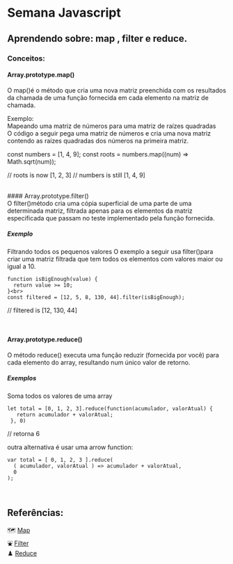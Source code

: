 <h1>Semana Javascript</h1>

## Aprendendo sobre: map , filter e reduce.

### Conceitos:

#### Array.prototype.map()<br>
O map()é o método que cria uma nova matriz preenchida com os resultados da chamada de uma função fornecida em cada elemento na matriz de chamada.<br>
<p>
Exemplo: <br>
Mapeando uma matriz de números para uma matriz de raízes quadradas<br>
O código a seguir pega uma matriz de números e cria uma nova matriz contendo as raízes quadradas dos números na primeira matriz.<br>

const numbers = [1, 4, 9];
const roots = numbers.map((num) => Math.sqrt(num));<br>

// roots is now     [1, 2, 3]
// numbers is still [1, 4, 9]
</p><br>
#### Array.prototype.filter()<br>
O filter()método cria uma cópia superficial de uma parte de uma determinada matriz, filtrada apenas para os elementos da matriz especificada que passam no teste implementado pela função fornecida.<br>

##### Exemplo<br>
Filtrando todos os pequenos valores
O exemplo a seguir usa filter()para criar uma matriz filtrada que tem todos os elementos com valores maior ou igual a 10.<br>

~~~
function isBigEnough(value) {
  return value >= 10;
}<br>
const filtered = [12, 5, 8, 130, 44].filter(isBigEnough);
~~~
// filtered is [12, 130, 44]<br>

<br>

#### Array.prototype.reduce()
O método reduce() executa uma função reduzir (fornecida por você) para cada elemento do array, resultando num único valor de retorno.

##### Exemplos<br>
Soma todos os valores de uma array<br>
~~~
let total = [0, 1, 2, 3].reduce(function(acumulador, valorAtual) {
   return acumulador + valorAtual;
 }, 0)
 ~~~
// retorna 6<br>

outra alternativa é usar uma arrow function:<br>
~~~
var total = [ 0, 1, 2, 3 ].reduce(
  ( acumulador, valorAtual ) => acumulador + valorAtual,
  0
);
~~~
<br>


## Referências:
:world_map: [Map](https://developer.mozilla.org/en-US/docs/Web/JavaScript/Reference/Global_Objects/Array/map)<br>
:fountain: [Filter](https://developer.mozilla.org/en-US/docs/Web/JavaScript/Reference/Global_Objects/Array/filter)<br>
:chess_pawn: [Reduce](https://developer.mozilla.org/pt-BR/docs/Web/JavaScript/Reference/Global_Objects/Array/Reduce)<br>


